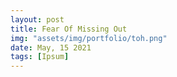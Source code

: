 ```yaml
---
layout: post
title: Fear Of Missing Out
img: "assets/img/portfolio/toh.png"
date: May, 15 2021
tags: [Ipsum]
---
```

